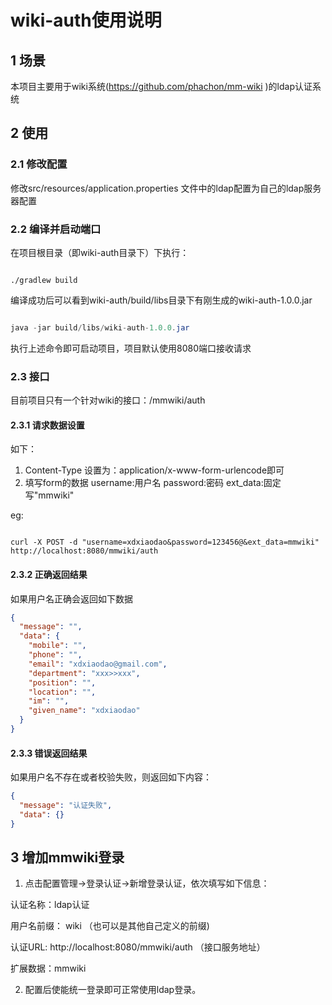 # wiki-auth使用说明

## 1 场景

本项目主要用于wiki系统(https://github.com/phachon/mm-wiki )的ldap认证系统

## 2 使用

### 2.1 修改配置

修改src/resources/application.properties 文件中的ldap配置为自己的ldap服务器配置


### 2.2 编译并启动端口

在项目根目录（即wiki-auth目录下）下执行：

```shell

./gradlew build

```
编译成功后可以看到wiki-auth/build/libs目录下有刚生成的wiki-auth-1.0.0.jar

```java

java -jar build/libs/wiki-auth-1.0.0.jar

```

执行上述命令即可启动项目，项目默认使用8080端口接收请求

### 2.3 接口

目前项目只有一个针对wiki的接口：/mmwiki/auth

#### 2.3.1 请求数据设置
如下：
1. Content-Type 设置为：application/x-www-form-urlencode即可
2. 填写form的数据
   username:用户名
   password:密码
   ext_data:固定写"mmwiki"
   
eg: 
```shell

curl -X POST -d "username=xdxiaodao&password=123456@&ext_data=mmwiki" http://localhost:8080/mmwiki/auth

```
   
#### 2.3.2 正确返回结果
如果用户名正确会返回如下数据

```json
{
  "message": "",
  "data": {
    "mobile": "",
    "phone": "",
    "email": "xdxiaodao@gmail.com",
    "department": "xxx>>xxx",
    "position": "",
    "location": "",
    "im": "",
    "given_name": "xdxiaodao"
  }
}
```

#### 2.3.3 错误返回结果

如果用户名不存在或者校验失败，则返回如下内容：

```json
{
  "message": "认证失败",
  "data": {}
}
```

## 3 增加mmwiki登录

1. 点击配置管理->登录认证->新增登录认证，依次填写如下信息：

认证名称：ldap认证

用户名前缀： wiki （也可以是其他自己定义的前缀)

认证URL: http://localhost:8080/mmwiki/auth  （接口服务地址）

扩展数据：mmwiki

2. 配置后使能统一登录即可正常使用ldap登录。
